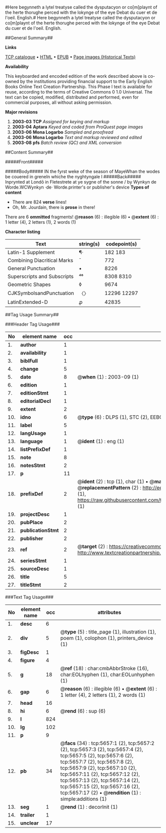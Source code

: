 #Here begynneth a lytel treatyse called the dysputacyon or co[m]playnt of the herte thorughe perced with the lokynge of the eye Debat du cuer et de l'oeil. English.#
Here begynneth a lytel treatyse called the dysputacyon or co[m]playnt of the herte thorughe perced with the lokynge of the eye
Debat du cuer et de l'oeil. English.

##General Summary##

**Links**

[TCP catalogue](http://www.ota.ox.ac.uk/tcp/)  • 
[HTML](http://tei.it.ox.ac.uk/tcp/Texts-HTML/free/A20/A20508.html)  • 
[EPUB](http://tei.it.ox.ac.uk/tcp/Texts-EPUB/free/A20/A20508.epub) • 
[Page images (Historical Texts)](https://data.historicaltexts.jisc.ac.uk/view?pubId=eebo-99841098e&pageId=eebo-99841098e-5657-1)

**Availability**

This keyboarded and encoded edition of the
	       work described above is co-owned by the institutions
	       providing financial support to the Early English Books
	       Online Text Creation Partnership. This Phase I text is
	       available for reuse, according to the terms of Creative
	       Commons 0 1.0 Universal. The text can be copied,
	       modified, distributed and performed, even for
	       commercial purposes, all without asking permission.

**Major revisions**

1. __2003-03__ __TCP__ *Assigned for keying and markup*
1. __2003-04__ __Aptara__ *Keyed and coded from ProQuest page images*
1. __2003-06__ __Mona Logarbo__ *Sampled and proofread*
1. __2003-06__ __Mona Logarbo__ *Text and markup reviewed and edited*
1. __2003-08__ __pfs__ *Batch review (QC) and XML conversion*

##Content Summary##

#####Front#####

#####Body#####
IN the fyrst weke of the season of MayeWhan the wodes be couered in greneIn whiche the nyghtyngale l
#####Back#####
Inprynted
at Londō in Fletestrete at ye sygne of the sonne / 
by Wynkyn de Worde.WCWynkyn  ·de· Worde.printer's or publisher's device
**Types of content**

  * There are 824 **verse** lines!
  * Oh, Mr. Jourdain, there is **prose** in there!

There are 6 **ommitted** fragments! 
 @__reason__ (6) : illegible (6)  •  @__extent__ (6) : 1 letter (4), 2 letters (1), 2 words (1)

**Character listing**


|Text|string(s)|codepoint(s)|
|---|---|---|
|Latin-1 Supplement|¶·|182 183|
|Combining             Diacritical Marks|̄|772|
|General Punctuation|•|8226|
|Superscripts             and Subscripts|⁴⁶|8308 8310|
|Geometric Shapes|◊|9674|
|CJKSymbolsandPunctuation|〈〉|12296 12297|
|LatinExtended-D|ꝓ|42835|

##Tag Usage Summary##

###Header Tag Usage###

|No|element name|occ|attributes|
|---|---|---|---|
|1.|__author__|1||
|2.|__availability__|1||
|3.|__biblFull__|1||
|4.|__change__|5||
|5.|__date__|8| @__when__ (1) : 2003-09 (1)|
|6.|__edition__|1||
|7.|__editionStmt__|1||
|8.|__editorialDecl__|1||
|9.|__extent__|2||
|10.|__idno__|6| @__type__ (6) : DLPS (1), STC (2), EEBO-CITATION (1), PROQUEST (1), VID (1)|
|11.|__label__|5||
|12.|__langUsage__|1||
|13.|__language__|1| @__ident__ (1) : eng (1)|
|14.|__listPrefixDef__|1||
|15.|__note__|8||
|16.|__notesStmt__|2||
|17.|__p__|11||
|18.|__prefixDef__|2| @__ident__ (2) : tcp (1), char (1)  •  @__matchPattern__ (2) : ([0-9\-]+):([0-9IVX]+) (1), (.+) (1)  •  @__replacementPattern__ (2) : http://eebo.chadwyck.com/downloadtiff?vid=$1&page=$2 (1), https://raw.githubusercontent.com/textcreationpartnership/Texts/master/tcpchars.xml#$1 (1)|
|19.|__projectDesc__|1||
|20.|__pubPlace__|2||
|21.|__publicationStmt__|2||
|22.|__publisher__|2||
|23.|__ref__|2| @__target__ (2) : https://creativecommons.org/publicdomain/zero/1.0/ (1), http://www.textcreationpartnership.org/docs/. (1)|
|24.|__seriesStmt__|1||
|25.|__sourceDesc__|1||
|26.|__title__|5||
|27.|__titleStmt__|2||


###Text Tag Usage###

|No|element name|occ|attributes|
|---|---|---|---|
|1.|__desc__|6||
|2.|__div__|5| @__type__ (5) : title_page (1), illustration (1), poem (1), colophon (1), printers_device (1)|
|3.|__figDesc__|1||
|4.|__figure__|4||
|5.|__g__|18| @__ref__ (18) : char:cmbAbbrStroke (16), char:EOLhyphen (1), char:EOLunhyphen (1)|
|6.|__gap__|6| @__reason__ (6) : illegible (6)  •  @__extent__ (6) : 1 letter (4), 2 letters (1), 2 words (1)|
|7.|__head__|16||
|8.|__hi__|6| @__rend__ (6) : sup (6)|
|9.|__l__|824||
|10.|__lg__|102||
|11.|__p__|9||
|12.|__pb__|34| @__facs__ (34) : tcp:5657:1 (2), tcp:5657:2 (2), tcp:5657:3 (2), tcp:5657:4 (2), tcp:5657:5 (2), tcp:5657:6 (2), tcp:5657:7 (2), tcp:5657:8 (2), tcp:5657:9 (2), tcp:5657:10 (2), tcp:5657:11 (2), tcp:5657:12 (2), tcp:5657:13 (2), tcp:5657:14 (2), tcp:5657:15 (2), tcp:5657:16 (2), tcp:5657:17 (2)  •  @__rendition__ (1) : simple:additions (1)|
|13.|__seg__|1| @__rend__ (1) : decorInit (1)|
|14.|__trailer__|1||
|15.|__unclear__|17||
